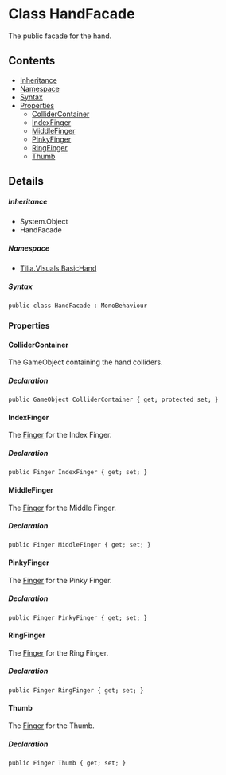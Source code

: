 # Class HandFacade

The public facade for the hand.

## Contents

* [Inheritance]
* [Namespace]
* [Syntax]
* [Properties]
  * [ColliderContainer]
  * [IndexFinger]
  * [MiddleFinger]
  * [PinkyFinger]
  * [RingFinger]
  * [Thumb]

## Details

##### Inheritance

* System.Object
* HandFacade

##### Namespace

* [Tilia.Visuals.BasicHand]

##### Syntax

```
public class HandFacade : MonoBehaviour
```

### Properties

#### ColliderContainer

The GameObject containing the hand colliders.

##### Declaration

```
public GameObject ColliderContainer { get; protected set; }
```

#### IndexFinger

The [Finger] for the Index Finger.

##### Declaration

```
public Finger IndexFinger { get; set; }
```

#### MiddleFinger

The [Finger] for the Middle Finger.

##### Declaration

```
public Finger MiddleFinger { get; set; }
```

#### PinkyFinger

The [Finger] for the Pinky Finger.

##### Declaration

```
public Finger PinkyFinger { get; set; }
```

#### RingFinger

The [Finger] for the Ring Finger.

##### Declaration

```
public Finger RingFinger { get; set; }
```

#### Thumb

The [Finger] for the Thumb.

##### Declaration

```
public Finger Thumb { get; set; }
```

[Tilia.Visuals.BasicHand]: README.md
[Finger]: Finger.md
[Inheritance]: #Inheritance
[Namespace]: #Namespace
[Syntax]: #Syntax
[Properties]: #Properties
[ColliderContainer]: #ColliderContainer
[IndexFinger]: #IndexFinger
[MiddleFinger]: #MiddleFinger
[PinkyFinger]: #PinkyFinger
[RingFinger]: #RingFinger
[Thumb]: #Thumb
